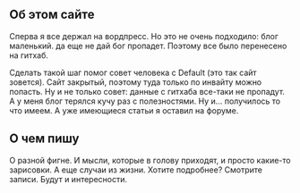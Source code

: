 ## Об этом сайте
Сперва я все держал на вордпресс. Но это не очень подходило: блог маленький. да еще не дай бог пропадет. Поэтому все было перенесено на гитхаб.

Сделать такой шаг помог совет человека с Default (это так сайт зовется). Сайт закрытый, поэтому туда только по инвайту можно попасть. Ну и не только совет: данные с гитхаба все-таки не пропадут. А у меня блог терялся кучу раз с полезностями. Ну и... получилось то что имеем. А уже имеющиеся статьи я оставил на форуме.

## О чем пишу
О разной фигне. И мысли, которые в голову приходят, и просто какие-то зарисовки. А еще случаи из жизни. Хотите подробнее? Смотрите записи. Будут и интересности.